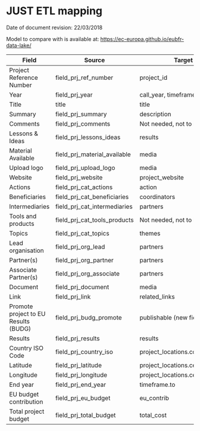 # JUST ETL mapping

Date of document revision: 22/03/2018

Model to compare with is available at: https://ec-europa.github.io/eubfr-data-lake/

| Field                                | Source                       | Target                         |
| ------------------------------------ | ---------------------------- | ------------------------------ |
| Project Reference Number             | field_prj_ref_number         | project_id                     |
| Year                                 | field_prj_year               | call_year, timeframe.from      |
| Title                                | title                        | title                          |
| Summary                              | field_prj_summary            | description                    |
| Comments                             | field_prj_comments           | Not needed, not to be used     |
| Lessons & Ideas                      | field_prj_lessons_ideas      | results                        |
| Material Available                   | field_prj_material_available | media                          |
| Upload logo                          | field_prj_upload_logo        | media                          |
| Website                              | field_prj_website            | project_website                |
| Actions                              | field_prj_cat_actions        | action                         |
| Beneficiaries                        | field_prj_cat_beneficiaries  | coordinators                   |
| Intermediaries                       | field_prj_cat_intermediaries | partners                       |
| Tools and products                   | field_prj_cat_tools_products | Not needed, not to be used     |
| Topics                               | field_prj_cat_topics         | themes                         |
| Lead organisation                    | field_prj_org_lead           | partners                       |
| Partner(s)                           | field_prj_org_partner        | partners                       |
| Associate Partner(s)                 | field_prj_org_associate      | partners                       |
| Document                             | field_prj_document           | media                          |
| Link                                 | field_prj_link               | related_links                  |
| Promote project to EU Results (BUDG) | field_prj_budg_promote       | publishable (new field)        |
| Results                              | field_prj_results            | results                        |
| Country ISO Code                     | field_prj_country_iso        | project_locations.country_code |
| Latitude                             | field_prj_latitude           | project_locations.centroid     |
| Longitude                            | field_prj_longitude          | project_locations.centroid     |
| End year                             | field_prj_end_year           | timeframe.to                   |
| EU budget contribution               | field_prj_eu_budget          | eu_contrib                     |
| Total project budget                 | field_prj_total_budget       | total_cost                     |
